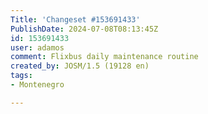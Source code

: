 ```yaml
---
Title: 'Changeset #153691433'
PublishDate: 2024-07-08T08:13:45Z
id: 153691433
user: adamos
comment: Flixbus daily maintenance routine
created_by: JOSM/1.5 (19128 en)
tags:
- Montenegro

---
```

